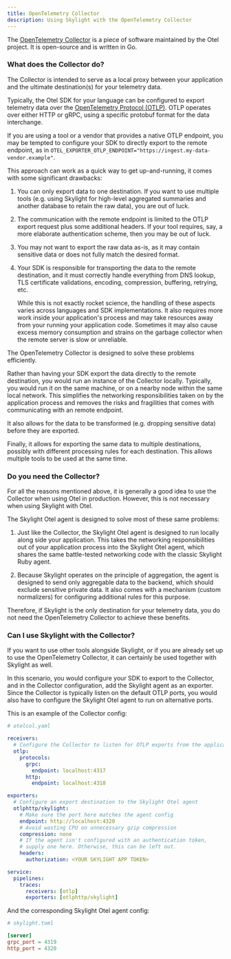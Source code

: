 ```yaml
---
title: OpenTelemetry Collector
description: Using Skylight with the OpenTelemetry Collector
---
```


The [OpenTelemetry Collector][otel-collector] is a piece of software maintained by the Otel project. It is open-source and is written in Go.

### What does the Collector do?

The Collector is intended to serve as a local proxy between your application and the ultimate destination(s) for your telemetry data.

Typically, the Otel SDK for your language can be configured to export telemetry data over the [OpenTelemetry Protocol (OTLP)][otlp]. OTLP operates over either HTTP or gRPC, using a specific protobuf format for the data interchange.

If you are using a tool or a vendor that provides a native OTLP endpoint, you may be tempted to configure your SDK to directly export to the remote endpoint, as in `OTEL_EXPORTER_OTLP_ENDPOINT="https://ingest.my-data-vendor.example"`.

This approach can work as a quick way to get up-and-running, it comes with some significant drawbacks:

1. You can only export data to one destination. If you want to use multiple tools (e.g. using Skylight for high-level aggregated summaries and another database to retain the raw data), you are out of luck.

2. The communication with the remote endpoint is limited to the OTLP export request plus some additional headers. If your tool requires, say, a more elaborate authentication scheme, then you may be out of luck.

3. You may not want to export the raw data as-is, as it may contain sensitive data or does not fully match the desired format.

4. Your SDK is responsible for transporting the data to the remote destination, and it must correctly handle everything from DNS lookup, TLS certificate validations, encoding, compression, buffering, retrying, etc.

   While this is not exactly rocket science, the handling of these aspects varies across languages and SDK implementations. It also requires more work inside your application's process and may take resources away from your running your application code. Sometimes it may also cause excess memory consumption and strains on the garbage collector when the remote server is slow or unreliable.

The OpenTelemetry Collector is designed to solve these problems efficiently.

Rather than having your SDK export the data directly to the remote destination, you would run an instance of the Collector locally. Typically, you would run it on the same machine, or on a nearby node within the same local network. This simplifies the networking responsibilities taken on by the application process and removes the risks and fragilities that comes with communicating with an remote endpoint.

It also allows for the data to be transformed (e.g. dropping sensitive data) before they are exported.

Finally, it allows for exporting the same data to multiple destinations, possibly with different processing rules for each destination. This allows multiple tools to be used at the same time.

### Do you need the Collector?

For all the reasons mentioned above, it is generally a good idea to use the Collector when using Otel in production. However, this is not necessary when using Skylight with Otel.

The Skylight Otel agent is designed to solve most of these same problems:

1. Just like the Collector, the Skylight Otel agent is designed to run locally along side your application. This takes the networking responsibilities out of your application process into the Skylight Otel agent, which shares the same battle-tested networking code with the classic Skylight Ruby agent.

2. Because Skylight operates on the principle of aggregation, the agent is designed to send only aggregable data to the backend, which should exclude sensitive private data. It also comes with a mechanism (custom normalizers) for configuring additional rules for this purpose.

Therefore, if Skylight is the only destination for your telemetry data, you do not need the OpenTelemetry Collector to achieve these benefits.

### Can I use Skylight with the Collector?

If you want to use other tools alongside Skylight, or if you are already set up to use the OpenTelemetry Collector, it can certainly be used together with Skylight as well.

In this scenario, you would configure your SDK to export to the Collector, and in the Collector configuration, add the Skylight agent as an exporter. Since the Collector is typically listen on the default OTLP ports, you would also have to configure the Skylight Otel agent to run on alternative ports.

This is an example of the Collector config:

```yaml
# otelcol.yaml

receivers:
  # Configure the Collector to listen for OTLP exports from the application
  otlp:
    protocols:
      grpc:
        endpoint: localhost:4317
      http:
        endpoint: localhost:4318

exporters:
  # Configure an export destination to the Skylight Otel agent
  otlphttp/skylight:
    # Make sure the port here matches the agent config
    endpoint: http://localhost:4320
    # Avoid wasting CPU on unnecessary gzip compression
    compression: none
    # If the agent isn't configured with an authentication token,
    # supply one here. Otherwise, this can be left out.
    headers:
      authorization: <YOUR SKYLIGHT APP TOKEN>

service:
  pipelines:
    traces:
      receivers: [otlp]
      exporters: [otlphttp/skylight]
```

And the corresponding Skylight Otel agent config:

```toml
# skylight.toml

[server]
grpc_port = 4319
http_port = 4320
```

[otlp]: https://opentelemetry.io/docs/specs/otel/protocol/
[otel-collector]: https://opentelemetry.io/docs/collector/
